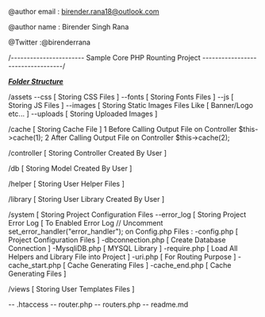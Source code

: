 @author email : birender.rana18@outlook.com

@author name  : Birender Singh Rana

@Twitter :@birenderrana


/----------------------- Sample Core PHP Rounting Project ----------------------------------/

<b><u><i>Folder Structure</i></u></b>

/assets
	--css [ Storing CSS Files ]
	--fonts [ Storing Fonts Files ]
	--js [ Storing JS Files ]
	--images [ Storing Static Images Files Like [ Banner/Logo etc... ]
	--uploads [ Storing Uploaded Images ]

/cache [ Storing Cache File ]
	1 Before Calling Output File on Controller $this->cache(1);
	2 After Calling Output File on Controller $this->cache(2);
	
/controller [ Storing Controller Created By User ]

/db [ Storing Model Created By User ]

/helper [ Storing User Helper Files ]

/library [ Storing User Library Created By User ]

/system [ Storing Project Configuration Files
	--error_log [ Storing Project Error Log [ To Enabled Error Log // Uncomment set_error_handler("error_handler"); on Config.php
	Files : 
	-config.php [ Project Configuration Files ]
	-dbconnection.php [ Create Database Connection ]
	-MysqliDB.php [ MYSQL Library ]
	-require.php [ Load All Helpers and Library File into Project ]
	-uri.php [ For Routing Purpose ]
	-cache_start.php [ Cache Generating Files ]
	-cache_end.php [ Cache Generating Files ]

/views [ Storing User Templates Files ]

-- .htaccess
-- router.php
-- routers.php
-- readme.md
